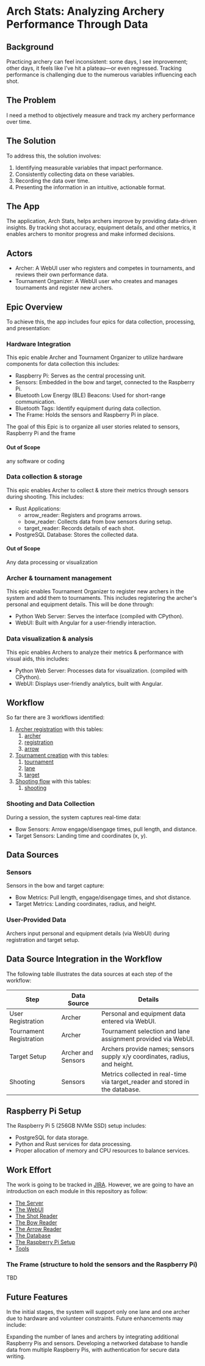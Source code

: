 # Arch Stats: Analyzing Archery Performance Through Data

## Background

Practicing archery can feel inconsistent: some days, I see improvement; other days, it feels like I’ve hit a plateau—or even regressed. Tracking performance is challenging due to the numerous variables influencing each shot.

## The Problem

I need a method to objectively measure and track my archery performance over time.

## The Solution

To address this, the solution involves:

1. Identifying measurable variables that impact performance.
2. Consistently collecting data on these variables.
3. Recording the data over time.
4. Presenting the information in an intuitive, actionable format.

## The App

The application, Arch Stats, helps archers improve by providing data-driven insights. By tracking shot accuracy, equipment details, and other metrics, it enables archers to monitor progress and make informed decisions.

## Actors

* Archer: A WebUI user who registers and competes in tournaments, and reviews their own performance data.
* Tournament Organizer: A WebUI user who creates and manages tournaments and register new archers.

## Epic Overview

To achieve this, the app includes four epics for data collection, processing, and presentation:

### Hardware Integration

This epic enable Archer and Tournament Organizer to utilize hardware components for data collection this includes:

* Raspberry Pi: Serves as the central processing unit.
* Sensors: Embedded in the bow and target, connected to the Raspberry Pi.
* Bluetooth Low Energy (BLE) Beacons: Used for short-range communication.
* Bluetooth Tags: Identify equipment during data collection.
* The Frame: Holds the sensors and Raspberry Pi in place.

The goal of this Epic is to organize all user stories related to sensors, Raspberry Pi and the frame

#### Out of Scope

any software or coding

### Data collection & storage

This epic enables Archer to collect & store their metrics through sensors during shooting. This includes:

* Rust Applications:
  * arrow_reader: Registers and programs arrows.
  * bow_reader: Collects data from bow sensors during setup.
  * target_reader: Records details of each shot.
* PostgreSQL Database: Stores the collected data.

#### Out of Scope

Any data processing or visualization

### Archer & tournament management

This epic enables Tournament Organizer to register new archers in the system and add them to tournaments. This includes registering the archer's personal and equipment details. This will be done through:

* Python Web Server: Serves the interface (compiled with CPython).
* WebUI: Built with Angular for a user-friendly interaction.

### Data visualization & analysis

This epic enables Archers to analyze their metrics & performance with visual aids, this includes:

* Python Web Server: Processes data for visualization. (compiled with CPython).
* WebUI: Displays user-friendly analytics, built with Angular.

## Workflow

So far there are 3 workflows identified:

1. [Archer registration](./docs/archer_registration.png) with this tables:
   1. [archer](./docker/sql/01-table-archer.sql)
   2. [registration](./docker/sql/02-table-registration.sql)
   3. [arrow](./docker/sql/02-table-arrow.sql)
2. [Tournament creation](./docs/tournament_creation.png) with this tables:
   1. [tournament](./docker/sql/01-table-tournament.sql)
   2. [lane](./docker/sql/02-table-lane.sql)
   3. [target](./docker/sql/03-table-target.sql)
3. [Shooting flow](./docs/shooting_flow.png) with this tables:
   1. [shooting](./docker/sql/03-table-shooting.sql)

### Shooting and Data Collection

During a session, the system captures real-time data:

* Bow Sensors: Arrow engage/disengage times, pull length, and distance.
* Target Sensors: Landing time and coordinates (x, y).

## Data Sources

### Sensors

Sensors in the bow and target capture:

* Bow Metrics: Pull length, engage/disengage times, and shot distance.
* Target Metrics: Landing coordinates, radius, and height.

### User-Provided Data

Archers input personal and equipment details (via WebUI) during registration and target setup.

## Data Source Integration in the Workflow

The following table illustrates the data sources at each step of the workflow:

| Step                    | Data Source        | Details                                        |
| ----------------------- | -------------------| -----------------------------------------------|
| User Registration       | Archer             | Personal and equipment data entered via WebUI. |
| Tournament Registration | Archer             | Tournament selection and lane assignment provided via WebUI. |
| Target Setup            | Archer and Sensors | Archers provide names; sensors supply x/y coordinates, radius, and height. |
| Shooting                | Sensors            | Metrics collected in real-time via target_reader and stored in the database. |

## Raspberry Pi Setup

The Raspberry Pi 5 (256GB NVMe SSD) setup includes:

* PostgreSQL for data storage.
* Python and Rust services for data processing.
* Proper allocation of memory and CPU resources to balance services.

## Work Effort

The work is going to be tracked in [JIRA](https://jpmolinamatute.atlassian.net). However, we are going to have an introduction on each module in this repository as follow:

* [The Server](./server/README.md)
* [The WebUI](./webui/README.md)
* [The Shot Reader](./target_reader/README.md)
* [The Bow Reader](./bow_reader/README.md)
* [The Arrow Reader](./arrow_reader/README.md)
* [The Database](./docker/README.md)
* [The Raspberry Pi Setup](./os/README.md)
* [Tools](./scripts/README.md)

### The Frame (structure to hold the sensors and the Raspberry Pi)

TBD

## Future Features

<!--
@TODO: Under "Future Features," add more emphasis on the scalability strategy and potential roadmap for adding new technologies or integrations.
-->

In the initial stages, the system will support only one lane and one archer due to hardware and volunteer constraints. Future enhancements may include:

Expanding the number of lanes and archers by integrating additional Raspberry Pis and sensors.
Developing a networked database to handle data from multiple Raspberry Pis, with authentication for secure data writing.
